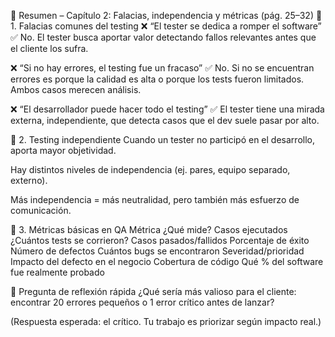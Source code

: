 📘 Resumen – Capítulo 2: Falacias, independencia y métricas (pág. 25–32)
🔹 1. Falacias comunes del testing
❌ “El tester se dedica a romper el software”
✅ No. El tester busca aportar valor detectando fallos relevantes antes que el cliente los sufra.

❌ “Si no hay errores, el testing fue un fracaso”
✅ No. Si no se encuentran errores es porque la calidad es alta o porque los tests fueron limitados. Ambos casos merecen análisis.

❌ “El desarrollador puede hacer todo el testing”
✅ El tester tiene una mirada externa, independiente, que detecta casos que el dev suele pasar por alto.

🔹 2. Testing independiente
Cuando un tester no participó en el desarrollo, aporta mayor objetividad.

Hay distintos niveles de independencia (ej. pares, equipo separado, externo).

Más independencia = más neutralidad, pero también más esfuerzo de comunicación.

🔹 3. Métricas básicas en QA
Métrica	¿Qué mide?
Casos ejecutados	¿Cuántos tests se corrieron?
Casos pasados/fallidos	Porcentaje de éxito
Número de defectos	Cuántos bugs se encontraron
Severidad/prioridad	Impacto del defecto en el negocio
Cobertura de código	Qué % del software fue realmente probado

🧠 Pregunta de reflexión rápida
¿Qué sería más valioso para el cliente: encontrar 20 errores pequeños o 1 error crítico antes de lanzar?

(Respuesta esperada: el crítico. Tu trabajo es priorizar según impacto real.)